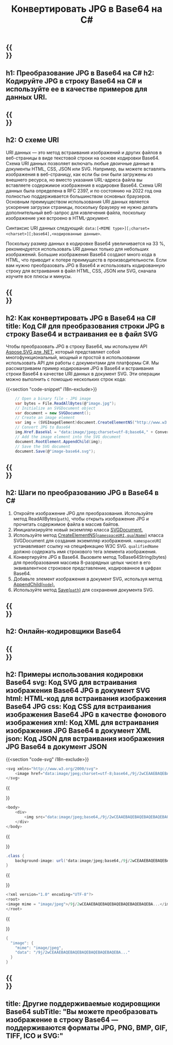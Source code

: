 ﻿---
translation: true
template: /templates/_template-encoder-child.md
title: Конвертировать JPG в Base64 на С#
description: Преобразуйте JPG в Base64 на C# и используйте кодированную строку для URI данных. Встраивайте ее в HTML, CSS, XML, JSON и другие документы.
url: /net/jpg-to-base64/
family: svg
platformtag: net
feature: encode
informat: JPG
outformat: Base64
---

{{<section banner>}}
---
h1: Преобразование JPG в Base64 на С#
h2: Кодируйте JPG в строку Base64 на C# и используйте ее в качестве примеров для данных URI.
---

{{<section overview>}}
---
h2: О схеме URI
---

URI данных — это метод встраивания изображений и других файлов в веб-страницы в виде текстовой строки на основе кодировки Base64. Схема URI данных позволяет включать любые двоичные данные в документы HTML, CSS, JSON или SVG. Например, вы можете вставлять изображения в веб-страницу, как если бы они были загружены из внешнего ресурса, но вместо указания URL-адреса файла вы вставляете содержимое изображения в кодировке Base64. Схема URI данных была определена в RFC 2397, и по состоянию на 2022 год она полностью поддерживается большинством основных браузеров. Основным преимуществом использования URI данных является ускорение загрузки страницы, поскольку браузеру не нужно делать дополнительный веб-запрос для извлечения файла, поскольку изображение уже встроено в HTML-документ.

Синтаксис URI данных следующий: `data:[<MIME type>][;charset=<charset>][;base64],<кодированные данные>`.

Поскольку размер данных в кодировке Base64 увеличивается на 33 %, рекомендуется использовать URI данных только для небольших изображений. Большие изображения Base64 создают много кода в HTML, что приводит к потере преимуществ в производительности. Если вам нужно преобразовать JPG в Base64 и использовать кодированную строку для встраивания в файл HTML, CSS, JSON или SVG, сначала изучите все плюсы и минусы.

{{<section code-text>}}
---
h2: Как конвертировать JPG в Base64 на С#
title: Код С# для преобразования строки JPG в строку Base64 и встраивания ее в файл SVG
---

Чтобы преобразовать JPG в строку Base64, мы используем API [Aspose.SVG для .NET,](https://products.aspose.com/svg/net/) который представляет собой многофункциональный, мощный и простой в использовании использовать API для работы с документами для платформы C#. Мы рассматриваем пример кодирования JPG в Base64 и встраивания строки Base64 в качестве URI данных в документ SVG. Эти операции можно выполнить с помощью нескольких строк кода:

{{<section "code-snippet" i18n-exclude>}}

```cs
    // Open a binary file - JPG image
    var bytes = File.ReadAllBytes(@"image.jpg");
    // Initialize an SVGDocument object
    var document = new SVGDocument();
    // Create an image element
    var img = (SVGImageElement)document.CreateElementNS("http://www.w3.org/2000/svg", "image");
    // Convert JPG to Base64
    img.Href.BaseVal = "data:image/jpeg;charset=utf-8;base64," + Convert.ToBase64String(bytes);
    // Add the image element into the SVG document
    document.RootElement.AppendChild(img);
    // Save the SVG document
    document.Save(@"image-base64.svg");
```

{{<section steps>}}
---
h2: Шаги по преобразованию JPG в Base64 в C#
---
1. Откройте изображение JPG для преобразования. Используйте метод ReadAllBytes(`path`), чтобы открыть изображение JPG и прочитать содержимое файла в массив байтов.
1. Инициализируйте новый экземпляр класса [SVGDocument.](https://reference.aspose.com/svg/net/aspose.svg/svgdocument/svgdocument/#constructor)
1. Используйте метод [CreateElementNS(`namespaceURI,qualName`)](https://reference.aspose.com/svg/net/aspose.svg.dom/document/createelementns/#createelementns) класса SVGDocument для создания экземпляр изображения. `namespaceURI` устанавливает ссылку на спецификацию W3C SVG. `qualifiedName` должно содержать имя строкового тега элемента изображения.
1. Конвертируйте JPG в Base64. Вызовите метод ToBase64String(bytes) для преобразования массива 8-разрядных целых чисел в его эквивалентное строковое представление, кодированное в цифрах Base64.
1. Добавьте элемент изображения в документ SVG, используя метод [AppendChild(`node`).](https://reference.aspose.com/svg/net/aspose.svg.dom/node/appendchild/)
1. Используйте метод [Save(`path`)](https://reference.aspose.com/svg/net/aspose.svg/svgdocument/save/) для сохранения документа SVG.

{{<section online-encoder>}}
---
h2: Онлайн-кодировщики Base64
---

{{<section examples>}}
---
h2: Примеры использования кодировки Base64
svg: Код SVG для встраивания изображения Base64 JPG в документ SVG
html: HTML-код для встраивания изображения Base64 JPG
css: Код CSS для встраивания изображения Base64 JPG в качестве фонового изображения
xml: Код XML для встраивания изображения JPG Base64 в документ XML
json: Код JSON для встраивания изображения JPG Base64 в документ JSON
---

{{<section "code-svg" i18n-exclude>}}

```cs
<svg xmlns="http://www.w3.org/2000/svg">
	<image href="data:image/jpeg;charset=utf-8;base64,/9j/2wCEAAEBAQEBAQEBAQEBAQEBAQEBAQEBA..." alt="Blue circle"/>
</svg>
```

{{<section code-html>}}

```cs
<body>
    <div>
        <img src="data:image/jpeg;base64,/9j/2wCEAAEBAQEBAQEBAQEBAQEBAQEBAQEBA..." alt="Blue circle">
    </div>
</body>
```

{{<section code-css>}}

```cs
.class {
    background-image: url('data:image/jpeg;base64,/9j/2wCEAAEBAQEBAQEBAQEBAQEBAQEBAQEBA...');
}
```

{{<section code-xml>}}

```cs
<?xml version="1.0" encoding="UTF-8"?>
<root>
<image mime = "image/jpeg">/9j/2wCEAAEBAQEBAQEBAQEBAQEBAQEBAQEBA...</image>
</root>
```

{{<section code-json>}}

```cs
{
  "image": {
    "mime": "image/jpeg",
    "data": "/9j/2wCEAAEBAQEBAQEBAQEBAQEBAQEBAQEBA..."
  }
}
```

{{<section other-encoders>}}
---
title: Другие поддерживаемые кодировщики Base64
subTitle: "Вы можете преобразовать изображение в строку Base64 — поддерживаются форматы JPG, PNG, BMP, GIF, TIFF, ICO и SVG:"
---